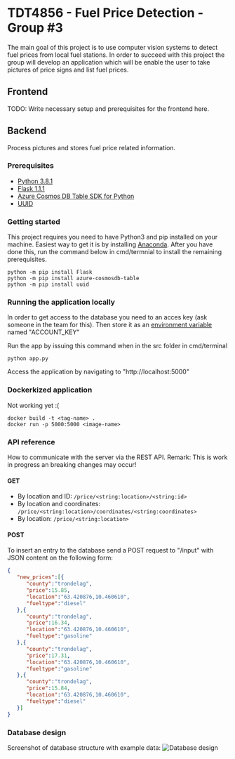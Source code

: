 # TDT4856 - Fuel Price Detection - Group #3
The main goal of this project is to use computer vision systems to detect fuel prices from local fuel stations.
In order to succeed with this project the group will develop an application which will be enable the user to take pictures of price signs and list fuel prices. 
## Frontend
TODO: Write necessary setup and prerequisites for the frontend here.

## Backend
Process pictures and stores fuel price related information.
### Prerequisites
- [Python 3.8.1](https://www.python.org/downloads/)
- [Flask 1.1.1](https://flask.palletsprojects.com/en/1.1.x)
- [Azure Cosmos DB Table SDK for Python](https://docs.microsoft.com/en-us/azure/cosmos-db/table-storage-how-to-use-python)
- [UUID](https://docs.python.org/3/library/uuid.html)

### Getting started
This project requires you need to have Python3 and pip installed on your machine. Easiest way to get it is by installing [Anaconda](https://www.anaconda.com/download). After you have done this, run the command below in cmd/termnial to install the remaining prerequisites.

```shell
python -m pip install Flask
python -m pip install azure-cosmosdb-table
python -m pip install uuid
```
### Running the application locally
In order to get access to the database you need to an acces key (ask someone in the team for this).
Then store it as an [environment variable](https://flask.palletsprojects.com/en/1.1.x/config/#configuring-from-environment-variables) named "ACCOUNT_KEY"

Run the app by issuing this command when in the src folder in cmd/terminal
```shell
python app.py
```
Access the application by navigating to "http://localhost:5000"

### Dockerkized application
Not working yet :(
```shell
docker build -t <tag-name> .
docker run -p 5000:5000 <image-name>
```

### API reference
How to communicate with the server via the REST API. Remark: This is work in progress an breaking changes may occur!
#### GET
- By location and ID: ```/price/<string:location>/<string:id>```
- By location and coordinates: ```/price/<string:location>/coordinates/<string:coordinates>```
- By location: ```/price/<string:location>```

#### POST
To insert an entry to the database send a POST request to "/input" with JSON content on the following form:
```JSON
{ 
   "new_prices":[{ 
   	  "county":"trondelag",
      "price":15.85,
      "location":"63.420876,10.460610",
      "fueltype":"diesel"
   },{ 
   	  "county":"trondelag",
      "price":16.34,
      "location":"63.420876,10.460610",
      "fueltype":"gasoline"
   },{ 
   	  "county":"trondelag",
      "price":17.31,
      "location":"63.420876,10.460610",
      "fueltype":"gasoline"
   },{ 
   	  "county":"trondelag",
      "price":15.84,
      "location":"63.420876,10.460610",
      "fueltype":"diesel"
   }]
}
```

### Database design
Screenshot of database structure with example data:
![Database design](https://i.imgur.com/yxtjrll.png)

